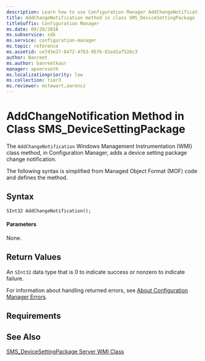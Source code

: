 ```yaml
---
description: Learn how to use Configuration Manager AddChangeNotification Windows Management Instrumentation (WMI) class method to add a device setting package change notification.
title: AddChangeNotification method in class SMS_DeviceSettingPackage
titleSuffix: Configuration Manager
ms.date: 09/20/2016
ms.subservice: sdk
ms.service: configuration-manager
ms.topic: reference
ms.assetid: ce743e27-8472-4763-95f6-81ed1af526c3
author: Banreet
ms.author: banreetkaur
manager: apoorvseth
ms.localizationpriority: low
ms.collection: tier3
ms.reviewer: mstewart,aaroncz 
---
```

# AddChangeNotification Method in Class SMS_DeviceSettingPackage
The `AddChangeNotification` Windows Management Instrumentation (WMI) class method, in Configuration Manager, adds a device setting package change notification.  

 The following syntax is simplified from Managed Object Format (MOF) code and defines the method.  

## Syntax  

```  
SInt32 AddChangeNotification();  
```  

#### Parameters  
 None.  

## Return Values  
 An `SInt32` data type that is 0 to indicate success or nonzero to indicate failure.  

 For information about handling returned errors, see [About Configuration Manager Errors](../../../develop/core/understand/about-configuration-manager-errors.md).  

## Requirements  

## See Also  
 [SMS_DeviceSettingPackage Server WMI Class](../../../develop/reference/mdm/sms_devicesettingpackage-server-wmi-class.md)
